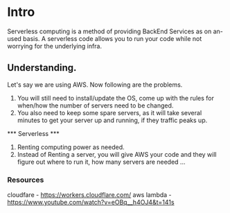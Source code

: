 # Intro
Serverless computing is a method of providing BackEnd Services as on an-used basis. A serverless code allows you to run your code while not worrying for the underlying infra.  

## Understanding.
Let's say we are using AWS. Now following are the problems.
1. You will still need to install/update the OS, come up with the rules for when/how the number of servers need to be changed.
2. You also need to keep some spare servers, as it will take several minutes to get your server up and running, if they traffic peaks up.

*** Serverless ***
1. Renting computing power as needed.
2. Instead of Renting  a server, you will give AWS your code and they will figure out where to run it, how many servers are needed ...

### Resources
cloudfare - https://workers.cloudflare.com/
aws lambda - https://www.youtube.com/watch?v=eOBq__h4OJ4&t=141s

